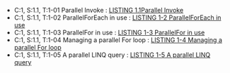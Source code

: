 * C:1, S:1.1, T:1-01 Parallel Invoke : [LISTING 1.1Parallel Invoke](https://github.com/ExamRef70-483/Sample-Code/blob/master/LISTING%201.1Parallel%20Invoke/Listing%201.1Parallel%20Invoke/Program.cs)
* C:1, S:1.1, T:1-02 ParallelForEach in use : [LISTING 1-2 ParallelForEach in use](https://github.com/ExamRef70-483/Sample-Code/blob/master/LISTING%201-2%E2%80%82ParallelForEach%20in%20use/LISTING%201-2%E2%80%82ParallelForEach%20in%20use/Program.cs)
* C:1, S:1.1, T:1-03 ParallelFor in use : [LISTING 1-3 ParallelFor in use](https://github.com/ExamRef70-483/Sample-Code/blob/master/LISTING%201-3%E2%80%82ParallelFor%20in%20use/LISTING%201-3%E2%80%82ParallelFor%20in%20use/Program.cs)
* C:1, S:1.1, T:1-04 Managing a parallel For loop : [LISTING 1-4 Managing a parallel For loop](https://github.com/ExamRef70-483/Sample-Code/blob/master/LISTING%201-4%E2%80%82Managing%20a%20parallel%20For%20loop/LISTING%201-4%E2%80%82Managing%20a%20parallel%20For%20loop/Program.cs)
* C:1, S:1.1, T:1-05 A parallel LINQ query : [LISTING 1-5 A parallel LINQ query](https://github.com/ExamRef70-483/Sample-Code/blob/master/LISTING%201-5%E2%80%82A%20parallel%20LINQ%20query/LISTING%201-5%E2%80%82A%20parallel%20LINQ%20query/Program.cs)
